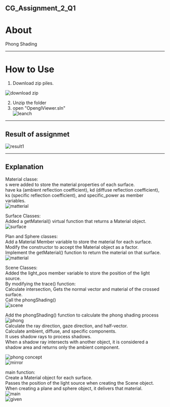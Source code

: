 ## CG_Assignment_2_Q1

About
===
Phong Shading

---
How to Use
===
1. Download zip piles.  
   
![download zip](https://github.com/user-attachments/assets/3e76e9d2-5325-42a3-ba52-2bb3064c0a58)

2. Unzip the folder  
3. open "OpenglViewer.sln"  
![leanch](https://github.com/user-attachments/assets/1ed43ef3-d812-4b75-809d-fe1077eabf9b)
---
Result of assignmet  
---   

![result1](https://github.com/user-attachments/assets/1acde73e-bf21-417d-88f4-7bae46474e52)

---
Explanation
---
Material classe:  
s were added to store the material properties of each surface.  
have ka (ambient reflection coefficient), kd (diffuse reflection coefficient), ks (specific reflection coefficient), and specific_power as member variables.  
![matterial](https://github.com/user-attachments/assets/0de692d1-7cb5-4c2b-968b-b31fc5620bdb)  

Surface Classes:  
Added a getMaterial() virtual function that returns a Material object.  
![surface](https://github.com/user-attachments/assets/b241983a-4cdf-48eb-bd34-78c8bf07b7a7)  

Plan and Sphere classes:  
Add a Material Member variable to store the material for each surface.  
Modify the constructor to accept the Material object as a factor.  
Implement the getMaterial() function to return the material on that surface.  
![matterial](https://github.com/user-attachments/assets/0a07c150-5f94-4183-9de9-c63e17fa316b)  

Scene Classes:  
Added the light_pos member variable to store the position of the light source.  
By modifying the trace() function:  
Calculate intersection, Gets the normal vector and material of the crossed surface.  
Call the phongShading()  
![scene](https://github.com/user-attachments/assets/e32b86ef-66e1-42b6-ac34-7b1bfead09a7)  

Add the phongShading() function to calculate the phong shading process  
![phong](https://github.com/user-attachments/assets/8ee534ab-ae46-4286-9711-0c5eb3c119b1)  
Calculate the ray direction, gaze direction, and half-vector.  
Calculate ambient, diffuse, and specific components.  
It uses shadow rays to process shadows.  
When a shadow ray intersects with another object, it is considered a shadow area and returns only the ambient component.  

![phong concept](https://github.com/user-attachments/assets/a80e7667-dd06-47c5-9c34-54616063bbd2)  
![mirror](https://github.com/user-attachments/assets/cc0afba4-8d49-40ce-8d4e-db6311449a38)  

main function:  
Create a Material object for each surface.  
Passes the position of the light source when creating the Scene object.  
When creating a plane and sphere object, it delivers that material.  
![main](https://github.com/user-attachments/assets/6d259816-7c96-498e-84e6-37153294d3c5)  
![given](https://github.com/user-attachments/assets/7f7b2a84-8066-433f-a65f-1e36b3065a68)



